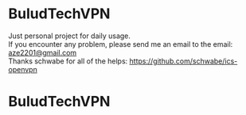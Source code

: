 # BuludTechVPN
Just personal project for daily usage.  
If you encounter any problem, please send me an email to the email: aze2201@gmail.com  
Thanks schwabe for all of the helps: https://github.com/schwabe/ics-openvpn
# BuludTechVPN
